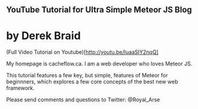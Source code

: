 ## YouTube Tutorial for Ultra Simple Meteor JS Blog

# by Derek Braid 

(Full Video Tutorial on Youtube)[http://youtu.be/IuaaSIY2nqQ]

My homepage is cacheflow.ca.  I am a web developer who loves Meteor JS.  

This tutorial features a few key, but simple, features of Meteor for beginnners, which explores a few core concepts of the best new web framework.

Please send comments and questions to Twitter: @Royal_Arse 

